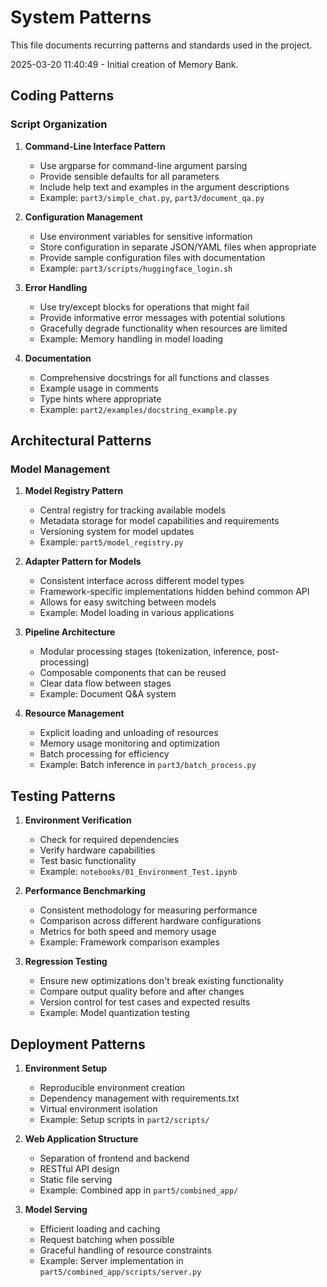 # System Patterns

This file documents recurring patterns and standards used in the project.

2025-03-20 11:40:49 - Initial creation of Memory Bank.

## Coding Patterns

### Script Organization

1. **Command-Line Interface Pattern**
   - Use argparse for command-line argument parsing
   - Provide sensible defaults for all parameters
   - Include help text and examples in the argument descriptions
   - Example: `part3/simple_chat.py`, `part3/document_qa.py`

2. **Configuration Management**
   - Use environment variables for sensitive information
   - Store configuration in separate JSON/YAML files when appropriate
   - Provide sample configuration files with documentation
   - Example: `part3/scripts/huggingface_login.sh`

3. **Error Handling**
   - Use try/except blocks for operations that might fail
   - Provide informative error messages with potential solutions
   - Gracefully degrade functionality when resources are limited
   - Example: Memory handling in model loading

4. **Documentation**
   - Comprehensive docstrings for all functions and classes
   - Example usage in comments
   - Type hints where appropriate
   - Example: `part2/examples/docstring_example.py`

## Architectural Patterns

### Model Management

1. **Model Registry Pattern**
   - Central registry for tracking available models
   - Metadata storage for model capabilities and requirements
   - Versioning system for model updates
   - Example: `part5/model_registry.py`

2. **Adapter Pattern for Models**
   - Consistent interface across different model types
   - Framework-specific implementations hidden behind common API
   - Allows for easy switching between models
   - Example: Model loading in various applications

3. **Pipeline Architecture**
   - Modular processing stages (tokenization, inference, post-processing)
   - Composable components that can be reused
   - Clear data flow between stages
   - Example: Document Q&A system

4. **Resource Management**
   - Explicit loading and unloading of resources
   - Memory usage monitoring and optimization
   - Batch processing for efficiency
   - Example: Batch inference in `part3/batch_process.py`

## Testing Patterns

1. **Environment Verification**
   - Check for required dependencies
   - Verify hardware capabilities
   - Test basic functionality
   - Example: `notebooks/01_Environment_Test.ipynb`

2. **Performance Benchmarking**
   - Consistent methodology for measuring performance
   - Comparison across different hardware configurations
   - Metrics for both speed and memory usage
   - Example: Framework comparison examples

3. **Regression Testing**
   - Ensure new optimizations don't break existing functionality
   - Compare output quality before and after changes
   - Version control for test cases and expected results
   - Example: Model quantization testing

## Deployment Patterns

1. **Environment Setup**
   - Reproducible environment creation
   - Dependency management with requirements.txt
   - Virtual environment isolation
   - Example: Setup scripts in `part2/scripts/`

2. **Web Application Structure**
   - Separation of frontend and backend
   - RESTful API design
   - Static file serving
   - Example: Combined app in `part5/combined_app/`

3. **Model Serving**
   - Efficient loading and caching
   - Request batching when possible
   - Graceful handling of resource constraints
   - Example: Server implementation in `part5/combined_app/scripts/server.py`
